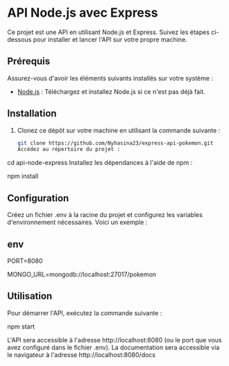 # API Node.js avec Express

Ce projet est une API en utilisant Node.js et Express. Suivez les étapes ci-dessous pour installer et lancer l'API sur votre propre machine.

## Prérequis

Assurez-vous d'avoir les éléments suivants installés sur votre système :

- [Node.js](https://nodejs.org/) : Téléchargez et installez Node.js si ce n'est pas déjà fait.

## Installation

1. Clonez ce dépôt sur votre machine en utilisant la commande suivante :

   ```bash
   git clone https://github.com/Nyhasina23/express-api-pokemon.git
   Accédez au répertoire du projet :
   ```

cd api-node-express
Installez les dépendances à l'aide de npm :

npm install

## Configuration

Créez un fichier .env à la racine du projet et configurez les variables d'environnement nécessaires. Voici un exemple :

## env

PORT=8080

MONGO_URL=mongodb://localhost:27017/pokemon

## Utilisation

Pour démarrer l'API, exécutez la commande suivante :

npm start

L'API sera accessible à l'adresse http://localhost:8080 (ou le port que vous avez configuré dans le fichier .env).
La documentation sera accessible via le navigateur à l'adresse http://localhost:8080/docs
